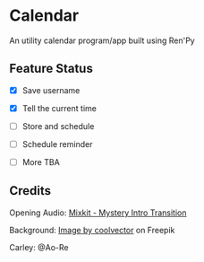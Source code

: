 # Calendar

An utility calendar program/app built using Ren'Py



## Feature Status
- [x] Save username
- [x] Tell the current time
- [ ] Store and schedule
- [ ] Schedule reminder
- [ ] More TBA


## Credits
Opening Audio: [Mixkit - Mystery Intro Transition](https://mixkit.co/free-sound-effects/intro/)

Background: <a href="https://www.freepik.com/free-vector/futuristic-technological-wallpaper_10987662.htm#query=futuristic&position=9&from_view=search&track=sph">Image by coolvector</a> on Freepik

Carley: @Ao-Re